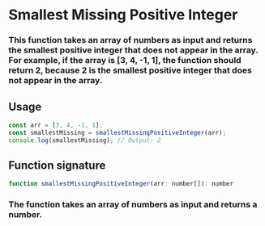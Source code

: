 # Smallest Missing Positive Integer

### This function takes an array of numbers as input and returns the smallest positive integer that does not appear in the array. For example, if the array is [3, 4, -1, 1], the function should return 2, because 2 is the smallest positive integer that does not appear in the array.


## Usage

```javascript
const arr = [3, 4, -1, 1];
const smallestMissing = smallestMissingPositiveInteger(arr);
console.log(smallestMissing); // Output: 2
```

## Function signature

```javascript
function smallestMissingPositiveInteger(arr: number[]): number
```

### The function takes an array of numbers as input and returns a number.